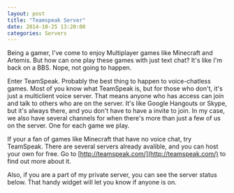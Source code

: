 ```yaml
---
layout: post
title: "Teamspeak Server"
date: 2014-10-25 13:20:00
categories: Servers
---
```


Being a gamer, I've come to enjoy Multiplayer games like Minecraft and Artemis.
But how can one play these games with just text chat?  It's like I'm back on a
BBS.  Nope, not going to happen.

Enter TeamSpeak.  Probably the best thing to happen to voice-chatless games.
Most of you know what TeamSpeak is, but for those who don't, it's just a
multiclient voice server.  That means anyone who has access can join and talk
to others who are on the server.  It's like Google Hangouts or Skype, but it's
always there, and you don't have to have a invite to join.  In my case, we also
have several channels for when there's more than just a few of us on the
server.  One for each game we play.

If your a fan of games like Minecraft that have no voice chat, try TeamSpeak.
There are several servers already avalible, and you can host your own for free.
Go to [http://teamspeak.com/](http://teamspeak.com/) to find out more about it.

Also, if you are a part of my private server, you can see the server status
below.  That handy widget will let you know if anyone is on.
